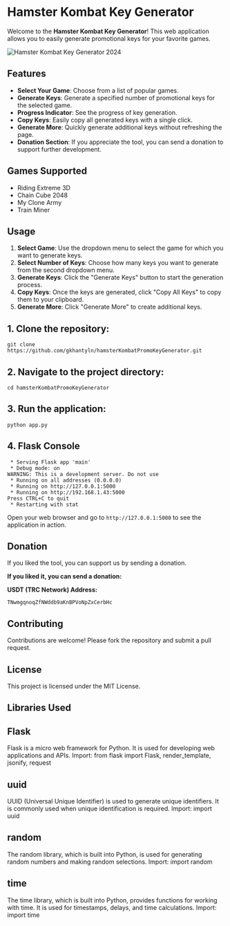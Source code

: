 # Hamster Kombat Key Generator

Welcome to the **Hamster Kombat Key Generator**! This web application allows you to easily generate promotional keys for your favorite games.

![Hamster Kombat Key Generator 2024](https://github.com/gkhantyln/hamsterKombatPromoKeyGenerator/blob/main/screen.png)


## Features

- **Select Your Game**: Choose from a list of popular games.
- **Generate Keys**: Generate a specified number of promotional keys for the selected game.
- **Progress Indicator**: See the progress of key generation.
- **Copy Keys**: Easily copy all generated keys with a single click.
- **Generate More**: Quickly generate additional keys without refreshing the page.
- **Donation Section**: If you appreciate the tool, you can send a donation to support further development.

## Games Supported

- Riding Extreme 3D
- Chain Cube 2048
- My Clone Army
- Train Miner

## Usage

1. **Select Game**: Use the dropdown menu to select the game for which you want to generate keys.
2. **Select Number of Keys**: Choose how many keys you want to generate from the second dropdown menu.
3. **Generate Keys**: Click the "Generate Keys" button to start the generation process.
4. **Copy Keys**: Once the keys are generated, click "Copy All Keys" to copy them to your clipboard.
5. **Generate More**: Click "Generate More" to create additional keys.

## 1. Clone the repository:
```plaintext
git clone https://github.com/gkhantyln/hamsterKombatPromoKeyGenerator.git
```

## 2. Navigate to the project directory:
```plaintext
cd hamsterKombatPromoKeyGenerator
```

## 3. Run the application:
```plaintext
python app.py
```

## 4. Flask Console
```plaintext
 * Serving Flask app 'main'
 * Debug mode: on
WARNING: This is a development server. Do not use
 * Running on all addresses (0.0.0.0)
 * Running on http://127.0.0.1:5000
 * Running on http://192.168.1.43:5000
Press CTRL+C to quit
 * Restarting with stat
```

Open your web browser and go to ```http://127.0.0.1:5000``` to see the application in action.

## Donation

If you liked the tool, you can support us by sending a donation. 

**If you liked it, you can send a donation:**

**USDT (TRC Network) Address:**

```plaintext
TNwmgqnoqZfNWddb9aKnBPVoNpZxCerbHc
```

## Contributing
Contributions are welcome! Please fork the repository and submit a pull request.

## License
This project is licensed under the MIT License.

## Libraries Used
## Flask
Flask is a micro web framework for Python. It is used for developing web applications and APIs.
Import: from flask import Flask, render_template, jsonify, request
## uuid
 UUID (Universal Unique Identifier) is used to generate unique identifiers. It is commonly used when unique identification is required.
Import: import uuid
## random
The random library, which is built into Python, is used for generating random numbers and making random selections.
Import: import random
## time
The time library, which is built into Python, provides functions for working with time. It is used for timestamps, delays, and time calculations.
Import: import time
